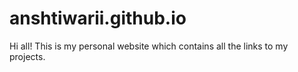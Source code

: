 # anshtiwarii.github.io
Hi all! 
This is my personal website which contains all the links to my projects.
